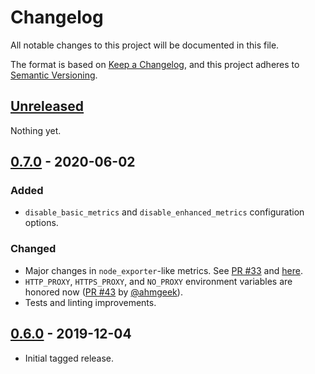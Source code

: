 # Changelog

All notable changes to this project will be documented in this file.

The format is based on [Keep a Changelog](https://keepachangelog.com/en/1.0.0/),
and this project adheres to [Semantic Versioning](https://semver.org/spec/v2.0.0.html).


## [Unreleased]
Nothing yet.


## [0.7.0] - 2020-06-02
### Added
- `disable_basic_metrics` and `disable_enhanced_metrics` configuration options.

### Changed
- Major changes in `node_exporter`-like metrics. See [PR #33](https://github.com/torusresearch/rds_exporter/pull/33)
  and [here](https://github.com/torusresearch/rds_exporter#metrics).
- `HTTP_PROXY`, `HTTPS_PROXY`, and `NO_PROXY` environment variables are honored now
  ([PR #43](https://github.com/torusresearch/rds_exporter/pull/43) by [@ahmgeek](https://github.com/ahmgeek)).
- Tests and linting improvements.


## [0.6.0] - 2019-12-04
- Initial tagged release.


[Unreleased]: https:/github.com/torusresearch/rds_exporter/compare/v0.7.0...master
[0.7.0]: https://github.com/torusresearch/rds_exporter/compare/v0.6.0...v0.7.0
[0.6.0]: https://github.com/torusresearch/rds_exporter/releases/tag/v0.6.0
